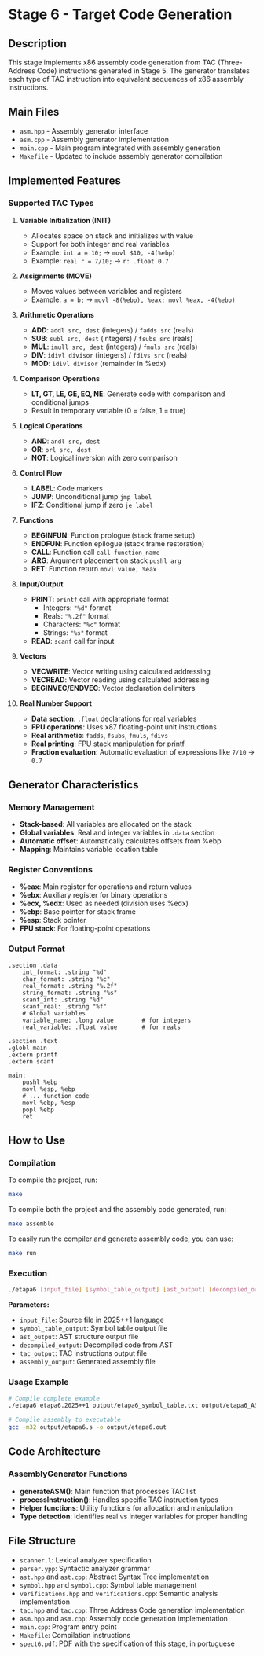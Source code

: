 # Stage 6 - Target Code Generation

## Description

This stage implements x86 assembly code generation from TAC (Three-Address Code) instructions generated in Stage 5. The generator translates each type of TAC instruction into equivalent sequences of x86 assembly instructions.

## Main Files

- `asm.hpp` - Assembly generator interface
- `asm.cpp` - Assembly generator implementation
- `main.cpp` - Main program integrated with assembly generation
- `Makefile` - Updated to include assembly generator compilation

## Implemented Features

### Supported TAC Types

1. **Variable Initialization (INIT)**
   - Allocates space on stack and initializes with value
   - Support for both integer and real variables
   - Example: `int a = 10;` → `movl $10, -4(%ebp)`
   - Example: `real r = 7/10;` → `r: .float 0.7`

2. **Assignments (MOVE)**
   - Moves values between variables and registers
   - Example: `a = b;` → `movl -8(%ebp), %eax; movl %eax, -4(%ebp)`

3. **Arithmetic Operations**
   - **ADD**: `addl src, dest` (integers) / `fadds src` (reals)
   - **SUB**: `subl src, dest` (integers) / `fsubs src` (reals)
   - **MUL**: `imull src, dest` (integers) / `fmuls src` (reals)
   - **DIV**: `idivl divisor` (integers) / `fdivs src` (reals)
   - **MOD**: `idivl divisor` (remainder in %edx)

4. **Comparison Operations**
   - **LT, GT, LE, GE, EQ, NE**: Generate code with comparison and conditional jumps
   - Result in temporary variable (0 = false, 1 = true)

5. **Logical Operations**
   - **AND**: `andl src, dest`
   - **OR**: `orl src, dest`
   - **NOT**: Logical inversion with zero comparison

6. **Control Flow**
   - **LABEL**: Code markers
   - **JUMP**: Unconditional jump `jmp label`
   - **IFZ**: Conditional jump if zero `je label`

7. **Functions**
   - **BEGINFUN**: Function prologue (stack frame setup)
   - **ENDFUN**: Function epilogue (stack frame restoration)
   - **CALL**: Function call `call function_name`
   - **ARG**: Argument placement on stack `pushl arg`
   - **RET**: Function return `movl value, %eax`

8. **Input/Output**
   - **PRINT**: `printf` call with appropriate format
     - Integers: `"%d"` format
     - Reals: `"%.2f"` format
     - Characters: `"%c"` format
     - Strings: `"%s"` format
   - **READ**: `scanf` call for input

9. **Vectors**
   - **VECWRITE**: Vector writing using calculated addressing
   - **VECREAD**: Vector reading using calculated addressing
   - **BEGINVEC/ENDVEC**: Vector declaration delimiters

10. **Real Number Support**
    - **Data section**: `.float` declarations for real variables
    - **FPU operations**: Uses x87 floating-point unit instructions
    - **Real arithmetic**: `fadds`, `fsubs`, `fmuls`, `fdivs`
    - **Real printing**: FPU stack manipulation for printf
    - **Fraction evaluation**: Automatic evaluation of expressions like `7/10` → `0.7`

## Generator Characteristics

### Memory Management

- **Stack-based**: All variables are allocated on the stack
- **Global variables**: Real and integer variables in `.data` section
- **Automatic offset**: Automatically calculates offsets from %ebp
- **Mapping**: Maintains variable location table

### Register Conventions

- **%eax**: Main register for operations and return values
- **%ebx**: Auxiliary register for binary operations
- **%ecx, %edx**: Used as needed (division uses %edx)
- **%ebp**: Base pointer for stack frame
- **%esp**: Stack pointer
- **FPU stack**: For floating-point operations

### Output Format

```assembly
.section .data
    int_format: .string "%d"
    char_format: .string "%c"
    real_format: .string "%.2f"
    string_format: .string "%s"
    scanf_int: .string "%d"
    scanf_real: .string "%f"
    # Global variables
    variable_name: .long value        # for integers
    real_variable: .float value       # for reals

.section .text
.globl main
.extern printf
.extern scanf

main:
    pushl %ebp
    movl %esp, %ebp
    # ... function code
    movl %ebp, %esp
    popl %ebp
    ret
```

## How to Use

### Compilation

To compile the project, run:

```bash
make
```

To compile both the project and the assembly code generated, run:

```bash
make assemble
```

To easily run the compiler and generate assembly code, you can use:

```bash
make run
```

### Execution

```bash
./etapa6 [input_file] [symbol_table_output] [ast_output] [decompiled_output] [tac_output] [assembly_output]
```

**Parameters:**

- `input_file`: Source file in 2025++1 language
- `symbol_table_output`: Symbol table output file
- `ast_output`: AST structure output file
- `decompiled_output`: Decompiled code from AST
- `tac_output`: TAC instructions output file
- `assembly_output`: Generated assembly file

### Usage Example

```bash
# Compile complete example
./etapa6 etapa6.2025++1 output/etapa6_symbol_table.txt output/etapa6_AST.txt output/etapa6_decompiled.txt output/etapa6_TAC.txt output/etapa6.s

# Compile assembly to executable
gcc -m32 output/etapa6.s -o output/etapa6.out
```

## Code Architecture

### AssemblyGenerator Functions

- **generateASM()**: Main function that processes TAC list
- **processInstruction()**: Handles specific TAC instruction types
- **Helper functions**: Utility functions for allocation and manipulation
- **Type detection**: Identifies real vs integer variables for proper handling

## File Structure

- `scanner.l`: Lexical analyzer specification
- `parser.ypp`: Syntactic analyzer grammar
- `ast.hpp` and `ast.cpp`: Abstract Syntax Tree implementation
- `symbol.hpp` and `symbol.cpp`: Symbol table management
- `verifications.hpp` and `verifications.cpp`: Semantic analysis implementation
- `tac.hpp` and `tac.cpp`: Three Address Code generation implementation
- `asm.hpp` and `asm.cpp`: Assembly code generation implementation
- `main.cpp`: Program entry point
- `Makefile`: Compilation instructions
- `spect6.pdf`: PDF with the specification of this stage, in portuguese
